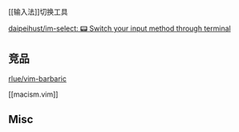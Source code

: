 


[[输入法]]切换工具

[daipeihust/im-select: 📟 Switch your input method through terminal](https://github.com/daipeihust/im-select)



## 竞品


[rlue/vim-barbaric](https://github.com/rlue/vim-barbaric)

[[macism.vim]]



## Misc





